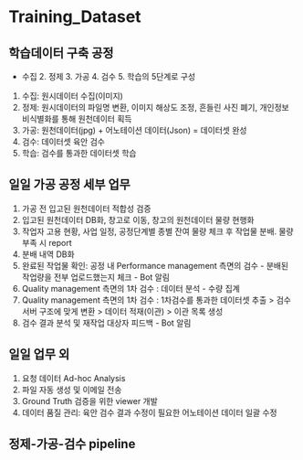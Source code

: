 # Training_Dataset


## 학습데이터 구축 공정

- 수집 2. 정제 3. 가공 4. 검수 5. 학습의 5단계로 구성

1. 수집: 원시데이터 수집(이미지)
2. 정제: 원시데이터의 파일명 변환, 이미지 해상도 조정, 흔들린 사진 폐기, 개인정보 비식별화를 통해 원천데이터 획득
3. 가공: 원천데이터(jpg) + 어노테이션 데이터(Json) = 데이터셋 완성
4. 검수: 데이터셋 육안 검수
5. 학습: 검수를 통과한 데이터셋 학습

## 일일 가공 공정 세부 업무

1. 가공 전 입고된 원천데이터 적합성 검증
2. 입고된 원천데이터 DB화, 창고로 이동, 창고의 원천데이터 물량 현행화
3. 작업자 고용 현황, 사업 일정, 공정단계별 종별 잔여 물량 체크 후 작업물 분배. 물량 부족 시 report
4. 분배 내역 DB화
5. 완료된 작업물 확인: 공정 내 Performance management 측면의 검수 - 분배된 작업량을 전부 업로드했는지 체크 - Bot 알림
6. Quality management 측면의 1차 검수 : 데이터 분석 - 수량 집계
7. Quality management 측면의 1차 검수 : 1차검수를 통과한 데이터셋 추출 > 검수 서버 구조에 맞게 변환 > 데이터 적재(이관) > 이관 목록 생성
8. 검수 결과 분석 및 재작업 대상자 피드백 - Bot 알림

## 일일 업무 외 

1. 요청 데이터 Ad-hoc Analysis
2. 파일 자동 생성 및 이메일 전송
3. Ground Truth 검증을 위한 viewer 개발
4. 데이터 품질 관리: 육안 검수 결과 수정이 필요한 어노테이션 데이터 일괄 수정


## 정제-가공-검수 pipeline


